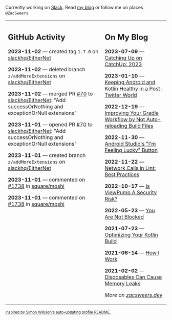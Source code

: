 Currently working on [Slack](https://slack.com/). Read [my blog](https://zacsweers.dev/) or follow me on places `@ZacSweers`.

<table><tr><td valign="top" width="60%">

## GitHub Activity
<!-- githubActivity starts -->
**2023-11-02** — created tag `1.7.0` on [slackhq/EitherNet](https://github.com/slackhq/EitherNet)

**2023-11-02** — deleted branch `z/addMoreExtensions` on [slackhq/EitherNet](https://github.com/slackhq/EitherNet)

**2023-11-02** — merged PR [#70](https://github.com/slackhq/EitherNet/pull/70) to [slackhq/EitherNet](https://github.com/slackhq/EitherNet): "Add successOrNothing and exceptionOrNull extensions"

**2023-11-01** — opened PR [#70](https://github.com/slackhq/EitherNet/pull/70) to [slackhq/EitherNet](https://github.com/slackhq/EitherNet): "Add successOrNothing and exceptionOrNull extensions"

**2023-11-01** — created branch `z/addMoreExtensions` on [slackhq/EitherNet](https://github.com/slackhq/EitherNet)

**2023-11-01** — commented on [#1738](https://github.com/square/moshi/issues/1738#issuecomment-1789964921) in [square/moshi](https://github.com/square/moshi)

**2023-11-01** — commented on [#1738](https://github.com/square/moshi/issues/1738#issuecomment-1789610888) in [square/moshi](https://github.com/square/moshi)
<!-- githubActivity ends -->
</td><td valign="top" width="40%">

## On My Blog
<!-- blog starts -->
**2023-07-09** — [Catching Up on CatchUp: 2023](https://www.zacsweers.dev/catching-up-on-catchup-2023/)

**2023-01-10** — [Keeping Android and Kotlin Healthy in a Post-Twitter World](https://www.zacsweers.dev/keeping-android-healthy/)

**2022-12-19** — [Improving Your Gradle Workflow by Not Auto-reloading Build Files](https://www.zacsweers.dev/improving-your-workflow-by-not-auto-reloading-build-files/)

**2022-11-30** — [Android Studio's "I'm Feeling Lucky" Button](https://www.zacsweers.dev/android-studios-im-feeling-lucky-button/)

**2022-11-22** — [Network Calls in Lint: Best Practices](https://www.zacsweers.dev/network-calls-in-lint-best-practices/)

**2022-10-17** — [Is ViewPump A Security Risk?](https://www.zacsweers.dev/is-viewpump-a-security-risk/)

**2022-05-23** — [You Are Not Blocked](https://www.zacsweers.dev/you-are-not-blocked/)

**2021-07-23** — [Optimizing Your Kotlin Build](https://www.zacsweers.dev/optimizing-your-kotlin-build/)

**2021-06-14** — [How I Work](https://www.zacsweers.dev/how-i-work/)

**2021-02-02** — [Disposables Can Cause Memory Leaks](https://www.zacsweers.dev/disposables-can-cause-memory-leaks/)
<!-- blog ends -->
_More on [zacsweers.dev](https://zacsweers.dev/)_
</td></tr></table>

<sub><a href="https://simonwillison.net/2020/Jul/10/self-updating-profile-readme/">Inspired by Simon Willison's auto-updating profile README.</a></sub>